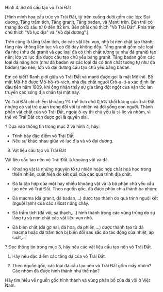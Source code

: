 Hình 4. Sơ đồ cấu tạo vỏ Trái Đất

[Hình minh họa cấu trúc vỏ Trái Đất, từ trên xuống dưới gồm các lớp: Đại dương, Tầng trầm tích, Tầng granit, Tầng badan, và Manti trên. Bên trái có thang đo độ sâu từ 0 đến 82 km. Bên phải chú thích "Vỏ Trái Đất". Phía trên chú thích "Vỏ lục địa" và "Vỏ đại dương".]

Trên cùng là tầng trầm tích, do các vật liệu vụn, nhỏ bị nén chặt tạo thành; tầng này không liên tục và có độ dày không đều. Tầng granit gồm các loại đá nhẹ (như đá granit và các loại đá có tính chất tương tự như đá granit) tạo nên; lớp vỏ lục địa được cấu tạo chủ yếu bằng granit. Tầng badan gồm các loại đá nặng hơn (như đá badan và các loại đá có tính chất tương tự như đá badan) tạo nên; lớp vỏ đại dương cấu tạo chủ yếu bằng badan.

Em có biết?
Ranh giới giữa vỏ Trái Đất và manti được gọi là mặt Mô-hô. Bề mặt Mô-hô được Mô-hô-rô-vích, nhà địa chất người Crô-a-ti-a xác định lần đầu tiên năm 1909, khi ông nhận thấy sự gia tăng đột ngột của vận tốc lan truyền các sóng địa chấn tại mặt này.

Vỏ Trái Đất chỉ chiếm khoảng 1% thể tích chứ 0,5% khối lượng của Trái Đất nhưng có vai trò quan trọng đối với tự nhiên và đời sống con người. Thành phần vật chất của vỏ Trái Đất, ngoài ô-xy thì chủ yếu là si-lic và nhôm, vì thế vỏ Trái Đất còn được gọi là quyển sial.

? Dựa vào thông tin trong mục 2 và hình 4, hãy:
- Trình bày đặc điểm vỏ Trái Đất
- Nêu sự khác nhau giữa vỏ lục địa và vỏ đại dương.

3. Vật liệu cấu tạo vỏ Trái Đất

Vật liệu cấu tạo nên vỏ Trái Đất là khoáng vật và đá.

- Khoáng vật là những nguyên tố tự nhiên hoặc hợp chất hoá học trong thiên nhiên, xuất hiện do kết quả của các quá trình địa chất.

- Đá là tập hợp của một hay nhiều khoáng vật và là bộ phận chủ yếu cấu tạo nên vỏ Trái Đất. Theo nguồn gốc, đá được phân chia thành ba nhóm:

+ Đá macma (đá granit, đá badan,...) được tạo thành do quá trình nguội kết (nguội lạnh) của các silicat nóng chảy.

+ Đá trầm tích (đá vôi, sa thạch,...) hình thành trong các vùng trũng do sự lắng tụ và nén chặt các vật liệu vụn nhỏ.

+ Đá biến chất (đá gơ nai, đá hoa, đá phiến,...) được thành tạo từ đá macma hoặc đá trầm tích bị biến đổi sau sắc do tác động của nhiệt, áp suất,...

? Đọc thông tin trong mục 3, hãy nêu các vật liệu cấu tạo nên vỏ Trái Đất.

1. Hãy nêu đặc điểm các tầng đá của vỏ Trái Đất.

2. Theo nguồn gốc, các loại đá cấu tạo nên vỏ Trái Đất gồm mấy nhóm? Các nhóm đá được hình thành như thế nào?

Hãy tìm hiểu về nguồn gốc hình thành và vùng phân bố của đá vôi ở Việt Nam.
